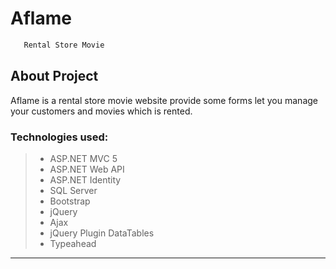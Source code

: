 # Aflame

```bash
   Rental Store Movie
```
## About Project
<p> Aflame  is a rental store movie website provide some forms let you manage your customers and movies which is rented.</p>

### Technologies used:
>* ASP.NET MVC 5
>* ASP.NET Web API
>* ASP.NET Identity
> * SQL Server
> * Bootstrap
> * jQuery
> * Ajax
> * jQuery Plugin DataTables
> * Typeahead
---
